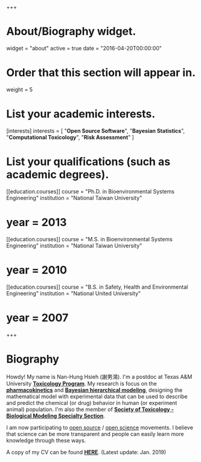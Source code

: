 +++
# About/Biography widget.
widget = "about"
active = true
date = "2016-04-20T00:00:00"

# Order that this section will appear in.
weight = 5

# List your academic interests.
[interests]
  interests = [
    "**Open Source Software**",
    "**Bayesian Statistics**",
    "**Computational Toxicology**",
    "**Risk Assessment**"
  ]
  
# List your qualifications (such as academic degrees).
[[education.courses]]
  course = "Ph.D. in Bioenvironmental Systems Engineering"
  institution = "National Taiwan University"
#  year = 2013

[[education.courses]]
  course = "M.S. in Bioenvironmental Systems Engineering"
  institution = "National Taiwan University"
#  year = 2010

[[education.courses]]
  course = "B.S. in Safety, Health and Environmental Engineering"
  institution = "National United University"
#  year = 2007
 
+++

# Biography

Howdy! My name is Nan-Hung Hsieh (謝男鴻). I'm a postdoc at Texas A&M University [**Toxicology Program**](https://toxicology.tamu.edu/). My research is focus on the [**pharmacokinetics**](https://en.wikipedia.org/wiki/Pharmacokinetics) and [**Bayesian hierarchical modeling**](https://en.wikipedia.org/wiki/Bayesian_hierarchical_modeling), designing the mathematical model with experimental data that can be used to describe and predict the chemical (or drug) behavior in human (or experiment animal) population. I'm also the member of [**Society of Toxicology - Biological Modeling Specialty Section**](https://www.toxicology.org/groups/ss/BMSS/index.asp). 

I am now participating to [open source](https://opensource.com/resources/what-open-source) / [open science](https://opensource.com/resources/open-science) movements. I believe that science can be more transparent and people can easily learn more knowledge through these ways.

A copy of my CV can be found [**HERE**](/post/CV_(NHsieh).pdf). (Latest update: Jan. 2019)
